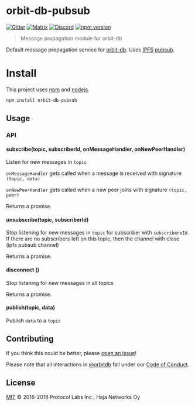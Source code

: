# orbit-db-pubsub

[![Gitter](https://img.shields.io/gitter/room/nwjs/nw.js.svg)](https://gitter.im/orbitdb/Lobby) [![Matrix](https://img.shields.io/badge/matrix-%23orbitdb%3Apermaweb.io-blue.svg)](https://riot.permaweb.io/#/room/#orbitdb:permaweb.io) [![Discord](https://img.shields.io/discord/475789330380488707?color=blueviolet&label=discord)](https://discord.gg/cscuf5T)
[![npm version](https://badge.fury.io/js/orbit-db-pubsub.svg)](https://badge.fury.io/js/orbit-db-pubsub)

> Message propagation module for orbit-db

Default message propagation service for [orbit-db](https://github.com/orbitdb/orbit-db). Uses [IPFS](https://dist.ipfs.io/go-ipfs/floodsub-2) [pubsub](https://github.com/ipfs/go-ipfs/blob/master/core/commands/pubsub.go#L23).

# Install

This project uses [npm](http://npmjs.com/) and [nodejs](https://nodejs.org/).

```sh
npm install orbit-db-pubsub
```

## Usage

### API

#### subscribe(topic, subscriberId, onMessageHandler, onNewPeerHandler)

Listen for new messages in `topic`

`onMessageHandler` gets called when a message is received with signature `(topic, data)`

`onNewPeerHandler` gets called when a new peer joins with signature `(topic, peer)`

Returns a promise.

#### unsubscribe(topic, subscriberId)

Stop listening for new messages in `topic` for subscriber with `subscribereId`. If there are no subscribers left on this topic, then the channel with close (ipfs pubsub channel)

Returns a promise.

#### disconnect ()

Stop listening for new messages in all topics

Returns a promise.

#### publish(topic, data)

Publish `data` to a `topic`

## Contributing

If you think this could be better, please [open an issue](https://github.com/orbitdb/orbit-db-pubsub/issues/new)!

Please note that all interactions in [@orbitdb](https://github.com/orbitdb) fall under our [Code of Conduct](CODE_OF_CONDUCT.md).

## License

[MIT](LICENSE) ©️ 2016-2018 Protocol Labs Inc., Haja Networks Oy
